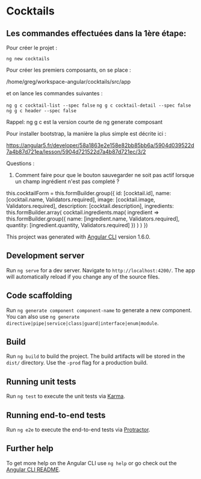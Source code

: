 # Cocktails

## Les commandes effectuées dans la 1ère étape:

Pour créer le projet :

`ng new cocktails`

Pour créer les premiers composants, on se place :

/home/greg/workspace-angular/cocktails/src/app

et on lance les commandes suivantes :

`ng g c cocktail-list --spec false`
`ng g c cocktail-detail --spec false`
`ng g c header --spec false`

Rappel: ng g c est la version courte de ng generate composant

Pour installer bootstrap, la manière la plus simple est décrite ici :

https://angular5.fr/developer/58a1863e2e158e82bb85bb6a/5904d039522d7a4b87d721ea/lesson/5904d721522d7a4b87d721ec/3/2


Questions :

1. Comment faire pour que le bouton sauvegarder ne soit pas actif lorsque un champ ingrédient n'est pas completé ?

this.cocktailForm = this.formBuilder.group({
      id: [cocktail.id],
      name: [cocktail.name, Validators.required],
      image: [cocktail.image, Validators.required],
      description: [cocktail.description],
      ingredients: this.formBuilder.array(
        cocktail.ingredients.map( 
          ingredient => this.formBuilder.group({ 
            name: [ingredient.name, Validators.required], 
            quantity: [ingredient.quantity, Validators.required] 
          })
        )
      )
    })


This project was generated with [Angular CLI](https://github.com/angular/angular-cli) version 1.6.0.

## Development server

Run `ng serve` for a dev server. Navigate to `http://localhost:4200/`. The app will automatically reload if you change any of the source files.

## Code scaffolding

Run `ng generate component component-name` to generate a new component. You can also use `ng generate directive|pipe|service|class|guard|interface|enum|module`.

## Build

Run `ng build` to build the project. The build artifacts will be stored in the `dist/` directory. Use the `-prod` flag for a production build.

## Running unit tests

Run `ng test` to execute the unit tests via [Karma](https://karma-runner.github.io).

## Running end-to-end tests

Run `ng e2e` to execute the end-to-end tests via [Protractor](http://www.protractortest.org/).

## Further help

To get more help on the Angular CLI use `ng help` or go check out the [Angular CLI README](https://github.com/angular/angular-cli/blob/master/README.md).
